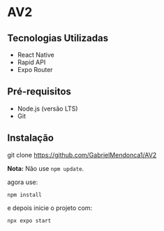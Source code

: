 # AV2 

## Tecnologias Utilizadas

- React Native
- Rapid API
- Expo Router

## Pré-requisitos

- Node.js (versão LTS)
- Git

## Instalação

git clone https://github.com/GabrielMendonca1/AV2

**Nota:** Não use `npm update`.

agora use: 

`npm install`

e depois inicie o projeto com: 

`npx expo start`

